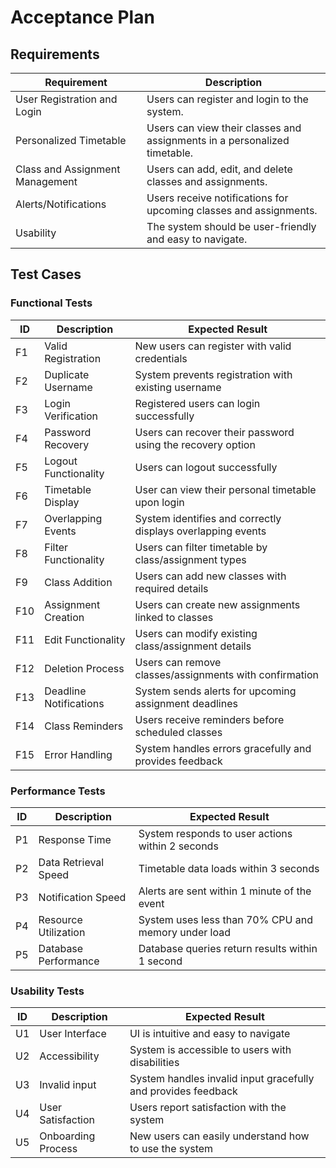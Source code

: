 # Acceptance Plan

## Requirements

| Requirement                     | Description                                                               |
|---------------------------------|---------------------------------------------------------------------------|
| User Registration and Login     | Users can register and login to the system.                               |
| Personalized Timetable          | Users can view their classes and assignments in a personalized timetable. |
| Class and Assignment Management | Users can add, edit, and delete classes and assignments.                  |
| Alerts/Notifications            | Users receive notifications for upcoming classes and assignments.         |
| Usability                       | The system should be user-friendly and easy to navigate.                  |

## Test Cases

### Functional Tests

| ID  | Description            | Expected Result                                             |
|-----|------------------------|-------------------------------------------------------------|
| F1  | Valid Registration     | New users can register with valid credentials               |
| F2  | Duplicate Username     | System prevents registration with existing username         |
| F3  | Login Verification     | Registered users can login successfully                     |
| F4  | Password Recovery      | Users can recover their password using the recovery option  |
| F5  | Logout Functionality   | Users can logout successfully                               |
| F6  | Timetable Display      | User can view their personal timetable upon login           |
| F7  | Overlapping Events     | System identifies and correctly displays overlapping events |
| F8  | Filter Functionality   | Users can filter timetable by class/assignment types        |
| F9  | Class Addition         | Users can add new classes with required details             |
| F10 | Assignment Creation    | Users can create new assignments linked to classes          |
| F11 | Edit Functionality     | Users can modify existing class/assignment details          |
| F12 | Deletion Process       | Users can remove classes/assignments with confirmation      |
| F13 | Deadline Notifications | System sends alerts for upcoming assignment deadlines       |
| F14 | Class Reminders        | Users receive reminders before scheduled classes            |
| F15 | Error Handling         | System handles errors gracefully and provides feedback      |

### Performance Tests

| ID | Description          | Expected Result                                     |
|----|----------------------|-----------------------------------------------------|
| P1 | Response Time        | System responds to user actions within 2 seconds    |
| P2 | Data Retrieval Speed | Timetable data loads within 3 seconds               |
| P3 | Notification Speed   | Alerts are sent within 1 minute of the event        |
| P4 | Resource Utilization | System uses less than 70% CPU and memory under load |
| P5 | Database Performance | Database queries return results within 1 second     |

### Usability Tests

| ID | Description        | Expected Result                                               |
|----|--------------------|---------------------------------------------------------------|
| U1 | User Interface     | UI is intuitive and easy to navigate                          |
| U2 | Accessibility      | System is accessible to users with disabilities               |
| U3 | Invalid input      | System handles invalid input gracefully and provides feedback |
| U4 | User Satisfaction  | Users report satisfaction with the system                     |
| U5 | Onboarding Process | New users can easily understand how to use the system         |

